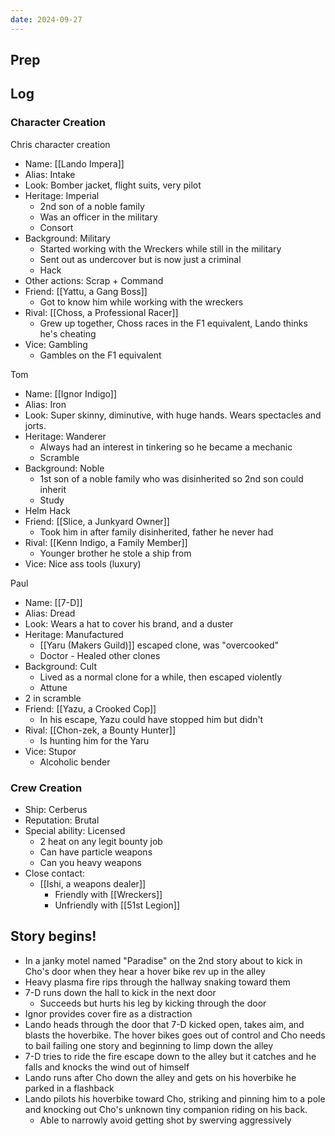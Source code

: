 ```yaml
---
date: 2024-09-27
---
```


## Prep

## Log

### Character Creation

Chris character creation
- Name: [[Lando Impera]]
- Alias: Intake
- Look: Bomber jacket, flight suits, very pilot
- Heritage: Imperial
	- 2nd son of a noble family
	- Was an officer in the military
	- Consort
- Background: Military
	- Started working with the Wreckers while still in the military
	- Sent out as undercover but is now just a criminal
	- Hack
- Other actions: Scrap + Command
- Friend: [[Yattu, a Gang Boss]]
	- Got to know him while working with the wreckers
- Rival:  [[Choss, a Professional Racer]]
	- Grew up together, Choss races in the F1 equivalent, Lando thinks he's cheating
- Vice: Gambling
	- Gambles on the F1 equivalent

Tom
- Name: [[Ignor Indigo]]
- Alias: Iron
- Look: Super skinny, diminutive, with huge hands. Wears spectacles and jorts.
- Heritage: Wanderer
	- Always had an interest in tinkering so he became a mechanic
	- Scramble
- Background: Noble
	- 1st son of a noble family who was disinherited so 2nd son could inherit
	- Study
- Helm Hack
- Friend: [[Slice, a Junkyard Owner]]
	- Took him in after family disinherited, father he never had
- Rival: [[Kenn Indigo, a Family Member]]
	- Younger brother he stole a ship from
- Vice: Nice ass tools (luxury)

Paul
- Name: [[7-D]]
- Alias: Dread
- Look: Wears a hat to cover his brand, and a duster
- Heritage: Manufactured
	- [[Yaru (Makers Guild)]] escaped clone, was "overcooked"
	- Doctor - Healed other clones
- Background: Cult
	- Lived as a normal clone for a while, then escaped violently
	- Attune
- 2 in scramble
- Friend: [[Yazu, a Crooked Cop]]
	- In his escape, Yazu could have stopped him but didn't
- Rival: [[Chon-zek, a Bounty Hunter]]
	- Is hunting him for the Yaru
- Vice: Stupor
	- Alcoholic bender

### Crew Creation
- Ship: Cerberus
- Reputation: Brutal
- Special ability: Licensed
	- 2 heat on any legit bounty job
	- Can have particle weapons
	- Can you heavy weapons
- Close contact:
	- [[Ishi, a weapons dealer]]
		- Friendly with [[Wreckers]]
		- Unfriendly with [[51st Legion]]

## Story begins!

- In a janky motel named "Paradise" on the 2nd story about to kick in Cho's door when they hear a hover bike rev up in the alley
- Heavy plasma fire rips through the hallway snaking toward them
- 7-D runs down the hall to kick in the next door
	- Succeeds but hurts his leg by kicking through the door
- Ignor provides cover fire as a distraction
- Lando heads through the door that 7-D kicked open, takes aim, and blasts the hoverbike. The hover bikes goes out of control and Cho needs to bail failing one story and beginning to limp down the alley
- 7-D tries to ride the fire escape down to the alley but it catches and he falls and knocks the wind out of himself
- Lando runs after Cho down the alley and gets on his hoverbike he parked in a flashback
- Lando pilots his hoverbike toward Cho, striking and pinning him to a pole and knocking out Cho's unknown tiny companion riding on his back.
	- Able to narrowly avoid getting shot by swerving aggressively